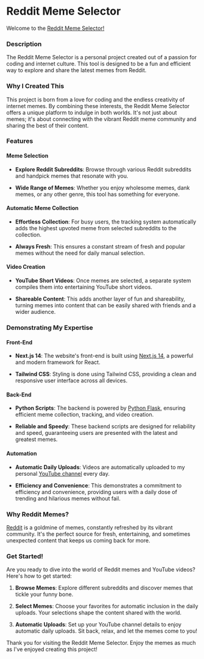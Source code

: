 # Reddit Meme Selector

Welcome to the [Reddit Meme Selector!](https://reddit-meme-selector.vercel.app)

### Description

The Reddit Meme Selector is a personal project created out of a passion for coding and internet culture. This tool is designed to be a fun and efficient way to explore and share the latest memes from Reddit.

### Why I Created This

This project is born from a love for coding and the endless creativity of internet memes. By combining these interests, the Reddit Meme Selector offers a unique platform to indulge in both worlds. It's not just about memes; it's about connecting with the vibrant Reddit meme community and sharing the best of their content.

### Features

#### Meme Selection

- **Explore Reddit Subreddits**: Browse through various Reddit subreddits and handpick memes that resonate with you.
  
- **Wide Range of Memes**: Whether you enjoy wholesome memes, dank memes, or any other genre, this tool has something for everyone.

#### Automatic Meme Collection

- **Effortless Collection**: For busy users, the tracking system automatically adds the highest upvoted meme from selected subreddits to the collection.
  
- **Always Fresh**: This ensures a constant stream of fresh and popular memes without the need for daily manual selection.

#### Video Creation

- **YouTube Short Videos**: Once memes are selected, a separate system compiles them into entertaining YouTube short videos.
  
- **Shareable Content**: This adds another layer of fun and shareability, turning memes into content that can be easily shared with friends and a wider audience.

### Demonstrating My Expertise

#### Front-End

- **Next.js 14**: The website's front-end is built using [Next.js 14](https://nextjs.org/), a powerful and modern framework for React.
  
- **Tailwind CSS**: Styling is done using Tailwind CSS, providing a clean and responsive user interface across all devices.

#### Back-End

- **Python Scripts**: The backend is powered by [Python Flask](https://flask.palletsprojects.com/en/3.0.x/), ensuring efficient meme collection, tracking, and video creation.
  
- **Reliable and Speedy**: These backend scripts are designed for reliability and speed, guaranteeing users are presented with the latest and greatest memes.

#### Automation

- **Automatic Daily Uploads**: Videos are automatically uploaded to my personal [YouTube channel]() every day.
  
- **Efficiency and Convenience**: This demonstrates a commitment to efficiency and convenience, providing users with a daily dose of trending and hilarious memes without fail.

### Why Reddit Memes?

[Reddit](https://www.reddit.com/) is a goldmine of memes, constantly refreshed by its vibrant community. It's the perfect source for fresh, entertaining, and sometimes unexpected content that keeps us coming back for more.

### Get Started!

Are you ready to dive into the world of Reddit memes and YouTube videos? Here's how to get started:

1. **Browse Memes**: Explore different subreddits and discover memes that tickle your funny bone.
  
2. **Select Memes**: Choose your favorites for automatic inclusion in the daily uploads. Your selections shape the content shared with the world.
  
3. **Automatic Uploads**: Set up your YouTube channel details to enjoy automatic daily uploads. Sit back, relax, and let the memes come to you!

Thank you for visiting the Reddit Meme Selector. Enjoy the memes as much as I've enjoyed creating this project!
